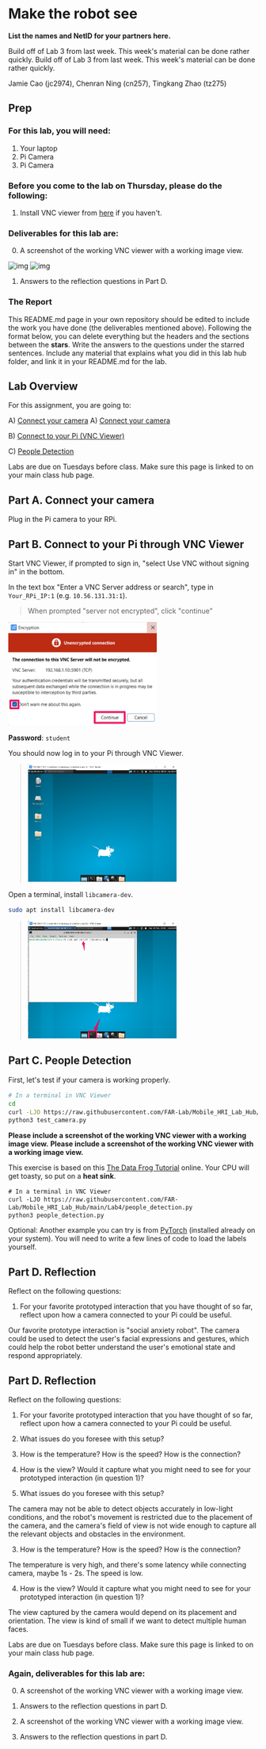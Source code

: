 # Make the robot see
**List the names and NetID for your partners here.**

Build off of Lab 3 from last week. This week's material can be done rather quickly.
Build off of Lab 3 from last week. This week's material can be done rather quickly.

Jamie Cao (jc2974), Chenran Ning (cn257), Tingkang Zhao (tz275)

## Prep

### For this lab, you will need:
1. Your laptop
2. Pi Camera
2. Pi Camera

### Before you come to the lab on Thursday, please do the following:
1. Install VNC viewer from [here](https://www.realvnc.com/en/connect/download/viewer/) if you haven't. 

### Deliverables for this lab are: 

0. A screenshot of the working VNC viewer with a working image view.

![img](Images/test_camera.png)
![img](Images/people_detection.png)

1. Answers to the reflection questions in Part D. 

### The Report 
This README.md page in your own repository should be edited to include the work you have done (the deliverables mentioned above). Following the format below, you can delete everything but the headers and the sections between the **stars**. Write the answers to the questions under the starred sentences. Include any material that explains what you did in this lab hub folder, and link it in your README.md for the lab.

## Lab Overview
For this assignment, you are going to:

A) [Connect your camera](#-a-connect-your-camera)
A) [Connect your camera](#-a-connect-your-camera)

B) [Connect to your Pi (VNC Viewer)](#part-b-connect-to-your-pi-through-vnc-viewer)

C) [People Detection](#part-c-people-detection)

Labs are due on Tuesdays before class. Make sure this page is linked to on your main class hub page.

## Part A. Connect your camera
Plug in the Pi camera to your RPi.

## Part B. Connect to your Pi through VNC Viewer
Start VNC Viewer, if prompted to sign in, "select Use VNC without signing in" in the bottom.

In the text box "Enter a VNC Server address or search", type in `Your_RPi_IP:1` (e.g. `10.56.131.31:1`).
> When prompted "server not encrypted", click "continue"
<img src="Images/vnc_warning.jpg" width="300">

**Password**: `student`

You should now log in to your Pi through VNC Viewer.

> <img src="Images/vnc.jpg" width="300">

Open a terminal, install `libcamera-dev`.

```bash
sudo apt install libcamera-dev
```
> <img src="Images/terminal.jpg" width="300">

## Part C. People Detection
First, let's test if your camera is working properly. 
```bash
# In a terminal in VNC Viewer
cd
curl -LJO https://raw.githubusercontent.com/FAR-Lab/Mobile_HRI_Lab_Hub/main/Lab4/test_camera.py
python3 test_camera.py
```
**Please include a screenshot of the working VNC viewer with a working image view.**
**Please include a screenshot of the working VNC viewer with a working image view.**

This exercise is based on this [The Data Frog Tutorial](https://thedatafrog.com/en/articles/human-detection-video/#:~:text=People%20detection,work%20well%20in%20other%20cases.) online. Your CPU will get toasty, so put on a **heat sink**. 

```
# In a terminal in VNC Viewer
curl -LJO https://raw.githubusercontent.com/FAR-Lab/Mobile_HRI_Lab_Hub/main/Lab4/people_detection.py
python3 people_detection.py
```

Optional: Another example you can try is from [PyTorch](https://pytorch.org/tutorials/intermediate/realtime_rpi.html) (installed already on your system). You will need to write a few lines of code to load the labels yourself. 

## Part D. Reflection

Reflect on the following questions:

1. For your favorite prototyped interaction that you have thought of so far, reflect upon how a camera connected to your Pi could be useful.

Our favorite prototype interaction is "social anxiety robot". The camera could be used to detect the user's facial expressions and gestures, which could help the robot better understand the user's emotional state and respond appropriately.
## Part D. Reflection

Reflect on the following questions:

1. For your favorite prototyped interaction that you have thought of so far, reflect upon how a camera connected to your Pi could be useful.
2. What issues do you foresee with this setup? 
3. How is the temperature? How is the speed? How is the connection?
4. How is the view? Would it capture what you might need to see for your prototyped interaction (in question 1)?


2. What issues do you foresee with this setup?

The camera may not be able to detect objects accurately in low-light conditions, and the robot's movement is restricted due to the placement of the camera, and the camera's field of view is not wide enough to capture all the relevant objects and obstacles in the environment.

3. How is the temperature? How is the speed? How is the connection?

The temperature is very high, and there's some latency while connecting camera, maybe 1s - 2s. The speed is low.

4. How is the view? Would it capture what you might need to see for your prototyped interaction (in question 1)?

The view captured by the camera would depend on its placement and orientation. The view is kind of small if we want to detect multiple human faces.


Labs are due on Tuesdays before class. Make sure this page is linked to on your main class hub page.

### Again, deliverables for this lab are: 

0. A screenshot of the working VNC viewer with a working image view.

1. Answers to the reflection questions in part D. 

0. A screenshot of the working VNC viewer with a working image view.

1. Answers to the reflection questions in part D. 

